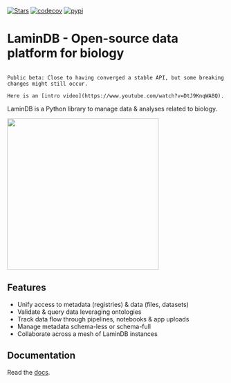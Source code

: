 [![Stars](https://img.shields.io/github/stars/laminlabs/lamindb?logo=GitHub&color=yellow)](https://github.com/laminlabs/lamindb)
[![codecov](https://codecov.io/gh/laminlabs/lamindb/branch/main/graph/badge.svg?token=VKMRJ7OWR3)](https://codecov.io/gh/laminlabs/lamindb)
[![pypi](https://img.shields.io/pypi/v/lamindb?color=blue&label=pypi%20package)](https://pypi.org/project/lamindb)

# LaminDB - Open-source data platform for biology

```{warning}

Public beta: Close to having converged a stable API, but some breaking changes might still occur.

Here is an [intro video](https://www.youtube.com/watch?v=DtJ9KnqWA8Q).

```

LaminDB is a Python library to manage data & analyses related to biology.

<img src="https://lamin-site-assets.s3.amazonaws.com/.lamindb/BunYmHkyFLITlM5MYQTN.png" width="350px">

## Features

- Unify access to metadata (registries) & data (files, datasets)
- Validate & query data leveraging ontologies
- Track data flow through pipelines, notebooks & app uploads
- Manage metadata schema-less or schema-full
- Collaborate across a mesh of LaminDB instances

## Documentation

Read the [docs](https://lamin.ai/docs).
